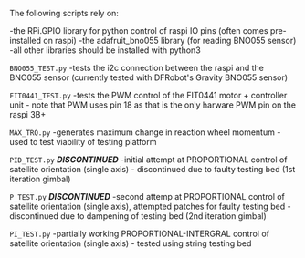 The following scripts rely on:

-the RPi.GPIO library for python control of raspi IO pins (often comes pre-installed on raspi)
-the adafruit_bno055 library (for reading BNO055 sensor)
-all other libraries should be installed with python3

`BNO055_TEST.py` 
-tests the i2c connection between the raspi and the BNO055 sensor (currently tested with DFRobot's Gravity BNO055 sensor)

`FIT0441_TEST.py`
-tests the PWM control of the FIT0441 motor + controller unit - note that PWM uses pin 18 as that is the only harware PWM pin on the raspi 3B+

`MAX_TRQ.py`
-generates maximum change in reaction wheel momentum - used to test viability of testing platform

`PID_TEST.py`	***DISCONTINUED***
-initial attempt at PROPORTIONAL control of satellite orientation (single axis) - discontinued due to faulty testing bed (1st iteration gimbal)

`P_TEST.py`	***DISCONTINUED***
-second attemp at PROPORTIONAL control of satellite orientation (single axis), attempted patches for faulty testing bed - discontinued due to dampening of testing bed (2nd iteration gimbal)

`PI_TEST.py`
-partially working PROPORTIONAL-INTERGRAL control of satellite orientation (single axis) - tested using string testing bed
